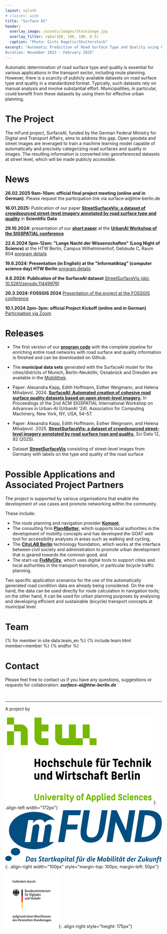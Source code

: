 ```yaml
---
layout: splash
# classes: wide
title: "Surface AI"
header:
  overlay_image: /assets/images/Stockimage.jpg
  overlay_filter: rgba(100, 100, 100, 0.5)
  caption: "Photo: Girts Ragelis/Shutterstock"
excerpt: "Automatic Prediction of Road Surface Type and Quality using Open Data and Machine Learning <br> <br> 
Duration: November 2023 - February 2025"
---
```


Automatic determination of road surface type and quality is essential for various applications in the transport sector, including route planning. However, there is a scarcity of publicly available datasets on road surface type and quality in a standardized format. Typically, such datasets rely on manual analysis and involve substantial effort. Municipalities, in particular, could benefit from these datasets by using them for effective urban planning. 

# The Project 
The mFund project, SurfaceAI, funded by the German Federal Ministry for Digital and Transport Affairs, aims to address this gap. Open geodata and street images are leveraged to train a machine learning model capable of automatically and precisely categorizing road surfaces and quality in images. The resulting information is converted into georeferenced datasets at street level, which will be made publicly accessible.

# News

**26.02.2025 9am-10am: official final project meeting (online and in German)**. Please request the participation link via surface&#x2011;ai@htw&#x2011;berlin.de 

**16.01.2025:** Publication of our paper [**StreetSurfaceVis: a dataset of crowdsourced street-level imagery annotated by road surface type and quality**](https://doi.org/10.1038/s41597-024-04295-9) in **Scientific Data**

**29.10.2024:** presentation of our [**short paper**](https://dl.acm.org/doi/10.1145/3681780.3697277) at the [**UrbanAI Workshop of the SIGSPATIAL conference**](https://urbanai.ornl.gov/urbanai2024/)

**22.6.2024 5pm-12am: "Lange Nacht der Wissenschaften" (Long Night of Science)** at the HTW Berlin, Campus Wilhelminenhof, Gebäude C, Raum 604 [program details](https://events.htw-berlin.de/hochschule/lange-nacht-der-wissenschaften/)

**19.6.2024: Presentation (in English) at the "Informatiktag" (computer science day) HTW Berlin** [program details](https://events.htw-berlin.de/karriere/informatiktag/)

**4.6.2024: Publication of the SurfaceAI dataset** [StreetSurfaceVis (doi: 10.5281/zenodo.11449976)](https://zenodo.org/records/11449977)


**20.3.2024: FOSSGIS 2024** [Presentation of the project at the FOSSGIS conference](https://pretalx.com/fossgis2024/talk/MHTEAN/)

**10.1.2024 2pm-3pm: official Project Kickoff (online and in German)**
[Participation via Zoom](https://htw-berlin.zoom-x.de/j/63436322281?pwd=cE5iWm1DbmJ1TzFwdWNmTDNEdW93QT09)

# Releases
- The first version of our [**program code**](https://github.com/SurfaceAI/road_network_classification) with the complete pipeline for enriching entire road networks with road surface and quality information is finished and can be downloaded on Github.

- The **municipal data sets** generated with the SurfaceAI model for the cities/districts of Munich, Berlin-Neukölln, Osnabrück and Dresden are available in the [Mobilithek](https://mobilithek.info/offers/804060514242924544).

- Paper: Alexandra Kapp, Edith Hoffmann, Esther Weigmann, and Helena Mihaljević. 2024. [**SurfaceAI: Automated creation of cohesive road surface quality datasets based on open street-level imagery.**](https://doi.org/10.1145/3681780.3697277) In Proceedings of the 2nd ACM SIGSPATIAL International Workshop on Advances in Urban-AI (UrbanAI '24). Association for Computing Machinery, New York, NY, USA, 54–57.

- Paper: Alexandra Kapp, Edith Hoffmann, Esther Weigmann, and Helena Mihaljević. 2025. [**StreetSurfaceVis: a dataset of crowdsourced street-level imagery annotated by road surface type and quality.**](https://doi.org/10.1038/s41597-024-04295-9) Sci Data 12, 92 (2025).

- Dataset [**StreetSurfaceVis**](https://zenodo.org/records/11449977) consisting of street-level images from Germany with labels on the type and quality of the road surface

# Possible Applications and Associated Project Partners
The project is supported by various organisations that enable the development of use cases and promote networking within the community. 

These include:
- The route planning and navigation provider [**Komoot**](https://www.komoot.de/),  
- The consulting firm [**Plan4Better**](https://plan4better.de/), which supports local authorities in the development of mobility concepts and has developed the GOAT web tool for accessibility analyses in areas such as walking and cycling,
- The [**CityLAB Berlin**](https://citylab-berlin.org/de/start/) technology foundation, which works at the interface between civil society and administration to promote urban development that is geared towards the common good, and
- The start-up [**FixMyCity**](https://www.fixmycity.de/), which uses digital tools to support cities and local authorities in the transport transition, in particular bicycle traffic planning. 

Two specific application scenarios for the use of the automatically generated road condition data are already being considered. On the one hand, the data can be used directly for route calculation in navigation tools; on the other hand, it can be used for urban planning purposes by analysing and developing efficient and sustainable (bicycle) transport concepts at municipal level.

# Team

{% for member in site.data.team_en %}
  {% include team.html member=member %}
{% endfor %}

# Contact
Please feel free to contact us if you have any questions, suggestions or requests for collaboration: ***surface&#x2011;ai@htw&#x2011;berlin.de***

&nbsp;

---

<!-- <font size="5"> Ein Projekt der </font> -->
A project by

![HTW_Logo](/assets/images/S04_HTW_Berlin_Logo_pos_FARBIG_RGB.jpg){: .align-left width="172px"}
![mFUND_Logo](/assets/images/mFUND_Logo_Mobilitaet_RGB.png){: .align-right width="100px" style="margin-top: 100px; margin-left: 50px"}
<!-- BMDV_Logo height="175px" was ignored -->
![BMDV_Logo](/assets/images/BMDV_Fz_2021_Web_Farbe_de.gif){: .align-right style="height: 175px"}
